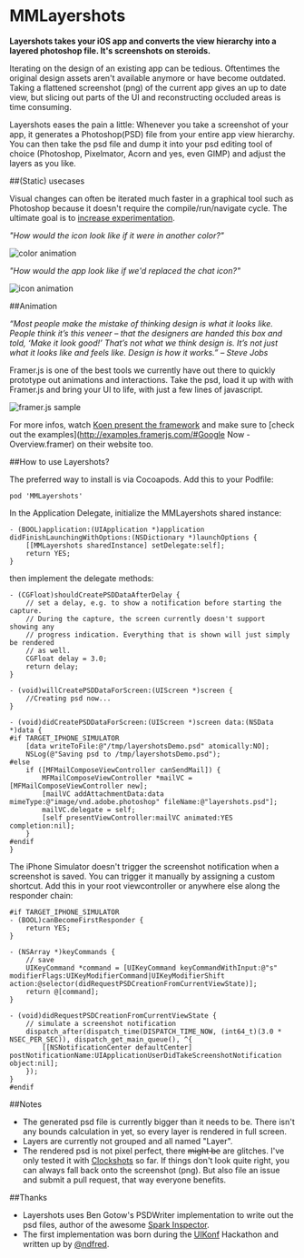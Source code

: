 MMLayershots
============

**Layershots takes your iOS app and converts the view hierarchy into a layered photoshop file. It's screenshots on steroids.**

Iterating on the design of an existing app can be tedious. Oftentimes the original design assets aren't available anymore or have become outdated. Taking a flattened screenshot (png) of the current app gives an up to date view, but slicing out parts of the UI and reconstructing occluded areas is time consuming.

Layershots eases the pain a little: Whenever you take a screenshot of your app, it generates a Photoshop(PSD) file from your entire app view hierarchy. You can then take the psd file and dump it into your psd editing tool of choice (Photoshop, Pixelmator, Acorn and yes, even GIMP) and adjust the layers as you like.


##(Static) usecases

Visual changes can often be iterated much faster in a graphical tool such as Photoshop because it doesn't require the compile/run/navigate cycle. The ultimate goal is to [increase experimentation](http://vimeo.com/36579366).

*"How would the icon look like if it were in another color?"*

![color animation][]

*"How would the app look like if we'd replaced the chat icon?"*

![icon animation][]

##Animation

*“Most people make the mistake of thinking design is what it looks like. People think it’s this veneer – that the designers are handed this box and told, ‘Make it look good!’ That’s not what we think design is. It’s not just what it looks like and feels like. Design is how it works.” – Steve Jobs*

Framer.js is one of the best tools we currently have out there to quickly prototype out animations and interactions. Take the psd, load it up with with Framer.js and bring your UI to life, with just a few lines of javascript.

![framer.js sample][]

For more infos, watch [Koen present the framework](http://vimeo.com/74712901) and make sure to [check out the examples](http://examples.framerjs.com/#Google Now - Overview.framer) on their website too.

##How to use Layershots?

The preferred way to install is via Cocoapods. Add this to your Podfile:
	
	pod 'MMLayershots'

In the Application Delegate, initialize the MMLayershots shared instance:

```objc
- (BOOL)application:(UIApplication *)application didFinishLaunchingWithOptions:(NSDictionary *)launchOptions {
	[[MMLayershots sharedInstance] setDelegate:self];
    return YES;
}
```

then implement the delegate methods:

```objc
- (CGFloat)shouldCreatePSDDataAfterDelay {
	// set a delay, e.g. to show a notification before starting the capture.
	// During the capture, the screen currently doesn't support showing any
	// progress indication. Everything that is shown will just simply be rendered
	// as well.
	CGFloat delay = 3.0;
    return delay;
}

- (void)willCreatePSDDataForScreen:(UIScreen *)screen {
    //Creating psd now...
}

- (void)didCreatePSDDataForScreen:(UIScreen *)screen data:(NSData *)data {
#if TARGET_IPHONE_SIMULATOR
    [data writeToFile:@"/tmp/layershotsDemo.psd" atomically:NO];
    NSLog(@"Saving psd to /tmp/layershotsDemo.psd");
#else
    if ([MFMailComposeViewController canSendMail]) {
        MFMailComposeViewController *mailVC = [MFMailComposeViewController new];
        [mailVC addAttachmentData:data mimeType:@"image/vnd.adobe.photoshop" fileName:@"layershots.psd"];
        mailVC.delegate = self;
        [self presentViewController:mailVC animated:YES completion:nil];
    }
#endif
}
```

The iPhone Simulator doesn't trigger the screenshot notification when a screenshot is saved. You can trigger it manually by assigning a custom shortcut. Add this in your root viewcontroller or anywhere else along the responder chain:

```objc
#if TARGET_IPHONE_SIMULATOR
- (BOOL)canBecomeFirstResponder {
    return YES;
}

- (NSArray *)keyCommands {
	// save
    UIKeyCommand *command = [UIKeyCommand keyCommandWithInput:@"s" modifierFlags:UIKeyModifierCommand|UIKeyModifierShift action:@selector(didRequestPSDCreationFromCurrentViewState)];
    return @[command];
}

- (void)didRequestPSDCreationFromCurrentViewState {
    // simulate a screenshot notification
    dispatch_after(dispatch_time(DISPATCH_TIME_NOW, (int64_t)(3.0 * NSEC_PER_SEC)), dispatch_get_main_queue(), ^{
        [[NSNotificationCenter defaultCenter] postNotificationName:UIApplicationUserDidTakeScreenshotNotification object:nil];
    });
}
#endif
```


##Notes
- The generated psd file is currently bigger than it needs to be. There isn't any bounds calculation in yet, so every layer is rendered in full screen.
- Layers are currently not grouped and all named "Layer".
- The rendered psd is not pixel perfect, there <strike>might be</strike> are glitches. I've only tested it with [Clockshots][] so far. If things don't look quite right, you can always fall back onto the screenshot (png). But also file an issue and submit a pull request, that way everyone benefits.


##Thanks
- Layershots uses Ben Gotow's PSDWriter implementation to write out the psd files, author of the awesome [Spark Inspector](http://sparkinspector.com).
- The first implementation was born during the [UIKonf](http://uikonf.com) Hackathon and written up by [@ndfred](http://twitter.com/ndfred).

[color animation]: http://vpdn.github.io/images/2014-05-18_Layershots/clockshots_color_variation.gif
[icon animation]: http://vpdn.github.io/images/2014-05-18_Layershots/clockshots_icons_variation.gif
[framer.js sample]: http://vpdn.github.io/images/2014-05-18_Layershots/clockshots_animation.gif
[Framer.js]: http://framerjs.com
[Clockshots]: http://clockshots.com
